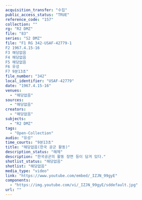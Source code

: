 ```yaml
---
acquisition_transfer: "수집"
public_access_status: "TRUE"
reference_code: "157"
collection: ""
rg: "R2 DMZ"
file: "83"
series: "S2 DMZ"
file: "F1 RG 342-USAF-42779-1
F2 1967.4.15-16
F3 해당없음 
F4 해당없음 
F5 해당없음 
F6 유성 
F7 9분13초"
file_number: "342"
local_identifier: "USAF-42779"
date: "1967.4.15-16"
venues: 
  - "해당없음"
sources: 
  - "해당없음"
creators: 
  - "해당없음"
subjects: 
  - "R2 DMZ"
tags: 
  - "Open-Collection"
audio: "유성"
time_courts: "9분13초"
title: "해당없음(한국 공군 활동)"
description_status: "해제"
description: "한국공군의 활동 장면 등이 담겨 있다."
shotlist_status: "해당없음"
shotlist: "해당없음"
media_type: "video"
link: "https://www.youtube.com/embed/_IZJN_99gyE"
components: 
  - "https://img.youtube.com/vi/_IZJN_99gyE/sddefault.jpg"
url: ""
---
```

